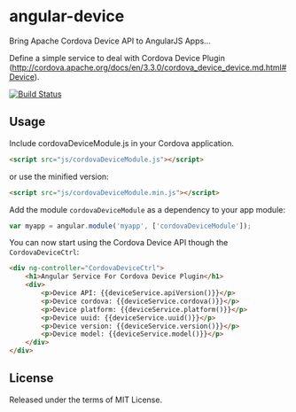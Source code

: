 angular-device
==============

Bring Apache Cordova Device API to AngularJS Apps...

Define a simple service to deal with Cordova Device Plugin (http://cordova.apache.org/docs/en/3.3.0/cordova_device_device.md.html#Device). 

[![Build Status](https://travis-ci.org/xelita/angular-device.png?branch=master)](https://travis-ci.org/xelita/angular-device)

Usage
-----
Include cordovaDeviceModule.js in your Cordova application.

```html
<script src="js/cordovaDeviceModule.js"></script>
```

or use the minified version:

```html
<script src="js/cordovaDeviceModule.min.js"></script>
```

Add the module `cordovaDeviceModule` as a dependency to your app module:

```js
var myapp = angular.module('myapp', ['cordovaDeviceModule']);
```

You can now start using the Cordova Device API though the `CordovaDeviceCtrl`:

```html
<div ng-controller="CordovaDeviceCtrl">
    <h1>Angular Service For Cordova Device Plugin</h1>
    <div>
        <p>Device API: {{deviceService.apiVersion()}}</p>                
        <p>Device cordova: {{deviceService.cordova()}}</p>
        <p>Device platform: {{deviceService.platform()}}</p>
        <p>Device uuid: {{deviceService.uuid()}}</p>
        <p>Device version: {{deviceService.version()}}</p>
        <p>Device model: {{deviceService.model()}}</p>
    </div>
</div>
```

License
-----

Released under the terms of MIT License.
